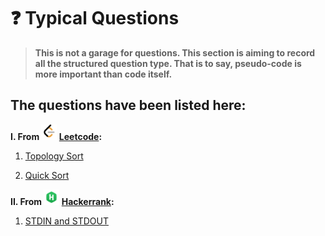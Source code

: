 # :question: Typical Questions

>**This is not a garage for questions. This section is aiming to record all the structured question type. That is to say, pseudo-code is more important than code itself.**

## The questions have been listed here:

   **I. From <img src="LeetCode_logo_black.png" alt="bash" width="25" height="25"/> [Leetcode](https://leetcode.com/):**

   1. [Topology Sort](Leetcode/Topology_sort.md)
   
   2. [Quick Sort](Leetcode/Quick_sort.md)
   
   **II. From <img src="HackerRank_logo.png" alt="bash" width="25" height="25"/> [Hackerrank](https://www.hackerrank.com/):**

   1. [STDIN and STDOUT](Hackerrank/STDIN%26STDOUT.md)
